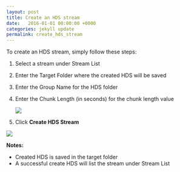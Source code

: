 ```yaml
---
layout: post
title: Create an HDS stream
date:   2016-01-01 00:00:00 +0000
categories: jekyll update
permalink: create_hds_stream
---
```


To create an HDS stream, simply follow these steps:

1. Select a stream under Stream List
   
2. Enter the Target Folder where the created HDS will be saved
   
3. Enter the Group Name for the HDS folder
   
4. Enter the Chunk Length (in seconds) for the chunk length value
   
   ![]({{site.url}}/assets/image7.jpg)
   
5. Click **Create HDS Stream**

![]({{site.url}}/assets/image8.jpg)

**Notes:**

- Created HDS is saved in the target folder
- A successful create HDS will list the stream under Stream List

